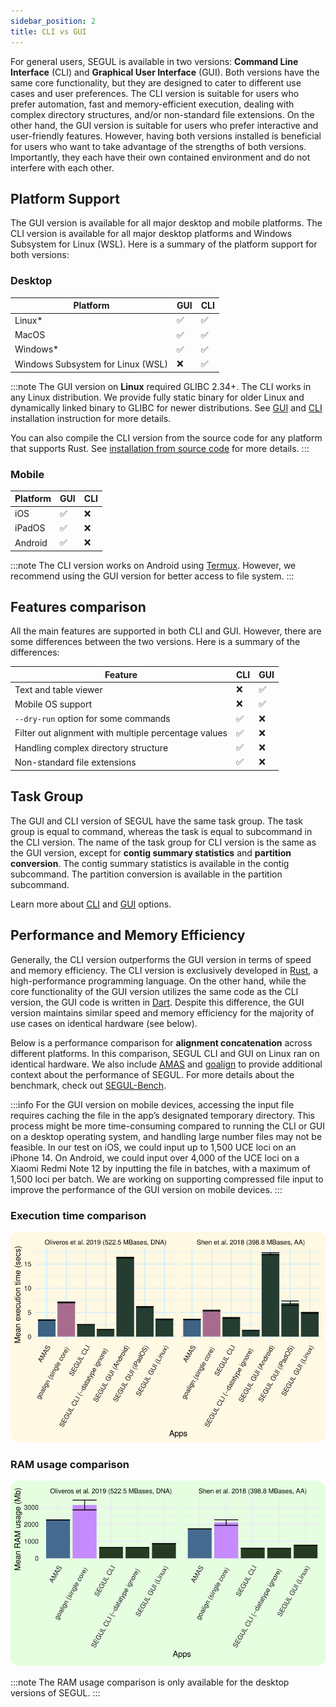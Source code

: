 ```yaml
---
sidebar_position: 2
title: CLI vs GUI
---
```


For general users, SEGUL is available in two versions: **Command Line Interface** (CLI) and **Graphical User Interface** (GUI). Both versions have the same core functionality, but they are designed to cater to different use cases and user preferences. The CLI version is suitable for users who prefer automation, fast and memory-efficient execution, dealing with complex directory structures, and/or non-standard file extensions. On the other hand, the GUI version is suitable for users who prefer interactive and user-friendly features. However, having both versions installed is beneficial for users who want to take advantage of the strengths of both versions. Importantly, they each have their own contained environment and do not interfere with each other.

## Platform Support

The GUI version is available for all major desktop and mobile platforms. The CLI version is available for all major desktop platforms and Windows Subsystem for Linux (WSL). Here is a summary of the platform support for both versions:

### Desktop

| Platform                          | GUI | CLI |
| --------------------------------- | --- | --- |
| Linux*                            | ✅   | ✅   |
| MacOS                             | ✅   | ✅   |
| Windows*                          | ✅   | ✅   |
| Windows Subsystem for Linux (WSL) | ❌   | ✅   |

:::note
 The GUI version on **Linux** required GLIBC 2.34+. The CLI works in any Linux distribution. We provide fully static binary for older Linux and dynamically linked binary to GLIBC for newer distributions. See [GUI](./installation/install_gui) and [CLI](./installation/install_binary) installation instruction for more details.

 You can also compile the CLI version from the source code for any platform that supports Rust. See [installation from source code](./installation/install_source) for more details.
:::

### Mobile

| Platform | GUI | CLI |
| -------- | --- | --- |
| iOS      | ✅   | ❌   |
| iPadOS   | ✅   | ❌   |
| Android  | ✅   | ❌   |

:::note
The CLI version works on Android using [Termux](https://termux.dev/). However, we recommend using the GUI version for better access to file system.
:::

## Features comparison

All the main features are supported in both CLI and GUI. However, there are some differences between the two versions. Here is a summary of the differences:

| Feature                                              | CLI | GUI |
| ---------------------------------------------------- | --- | --- |
| Text and table viewer                                | ❌   | ✅   |
| Mobile OS support                                    | ❌   | ✅   |
| `--dry-run` option for some commands                 | ✅   | ❌   |
| Filter out alignment with multiple percentage values | ✅   | ❌   |
| Handling complex directory structure                 | ✅   | ❌   |
| Non-standard file extensions                         | ✅   | ❌   |

## Task Group

The GUI and CLI version of SEGUL have the same task group. The task group is equal to command, whereas the task is equal to subcommand in the CLI version. The name of the task group for CLI version is the same as the GUI version, except for **contig summary statistics** and **partition conversion**. The contig summary statistics is available in the contig subcommand. The partition conversion is available in the partition subcommand.

Learn more about [CLI](./cli-usage/command_options) and [GUI](./gui-usage/general) options.

## Performance and Memory Efficiency

Generally, the CLI version outperforms the GUI version in terms of speed and memory efficiency. The CLI version is exclusively developed in [Rust](https://www.rust-lang.org/), a high-performance programming language. On the other hand, while the core functionality of the GUI version utilizes the same code as the CLI version, the GUI code is written in [Dart](https://dart.dev/). Despite this difference, the GUI version maintains similar speed and memory efficiency for the majority of use cases on identical hardware (see below).

Below is a performance comparison for **alignment concatenation**  across different platforms. In this comparison, SEGUL CLI and GUI on Linux ran on identical hardware. We also include [AMAS](https://github.com/marekborowiec/AMAS) and [goalign](https://github.com/evolbioinfo/goalign) to provide additional context about the performance of SEGUL. For more details about the benchmark, check out [SEGUL-Bench](https://github.com/hhandika/segul-bench).

:::info
For the GUI version on mobile devices, accessing the input file requires caching the file in the app’s designated temporary directory. This process might be more time-consuming compared to running the CLI or GUI on a desktop operating system, and handling large number files may not be feasible. In our test on iOS, we could input up to 1,500 UCE loci on an iPhone 14. On Android, we could input over 4,000 of the UCE loci on a Xiaomi Redmi Note 12 by inputting the file in batches, with a maximum of 1,500 loci per batch. We are working on supporting compressed file input to improve the performance of the GUI version on mobile devices.
:::

### Execution time comparison

![Execution time comparison](./img/execution_graph.svg)

### RAM usage comparison

![RAM usage comparison](./img/ram_graph.svg)

:::note
The RAM usage comparison is only available for the desktop versions of SEGUL.
:::
